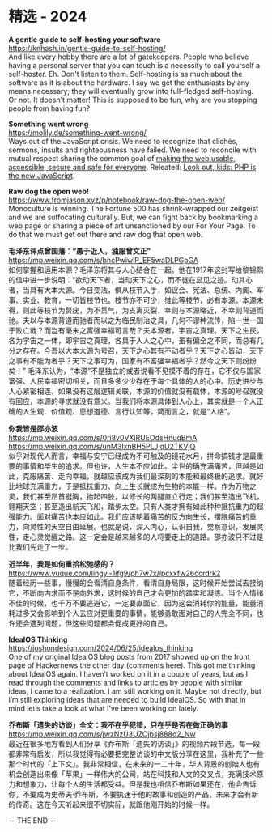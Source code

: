 精选 - 2024
========  


**A gentle guide to self-hosting your software**  
https://knhash.in/gentle-guide-to-self-hosting/  
And like every hobby there are a lot of gatekeepers. People who believe having a personal server that you can touch is a necessity to call yourself a self-hoster. Eh. Don't listen to them. Self-hosting is as much about the software as it is about the hardware. I say we get the enthusiasts by any means necessary; they will eventually grow into full-fledged self-hosting. Or not. It doesn't matter! This is supposed to be fun, why are you stopping people from having fun?

**Something went wrong**  
https://molily.de/something-went-wrong/  
Ways out of the JavaScript crisis.  We need to recognize that clichés, sermons, insults and righteousness have failed. We need to reconcile with mutual respect sharing the common goal of [making the web usable, accessible, secure and safe for everyone](https://www.w3.org/TR/ethical-web-principles/). Releated: [Look out, kids: PHP is the new JavaScript](https://www.mux.com/blog/php-is-the-new-javascript).

**Raw dog the open web!**  
https://www.fromjason.xyz/p/notebook/raw-dog-the-open-web/  
Monoculture is winning. The Fortune 500 has shrink-wrapped our zeitgeist and we are suffocating culturally. But, we can fight back by bookmarking a web page or sharing a piece of art unsanctioned by our For Your Page. To do that we must get out there and raw dog that open web.

**毛泽东评点曾国藩：“愚于近人，独服曾文正”**  
https://mp.weixin.qq.com/s/bncPwiwlP_EF5waDLPGpGA  
如何掌握和运用本源？毛泽东将其与人心结合在一起。他在1917年这封写给黎锦熙的信中进一步说明：“欲动天下者，当动天下之心，而不徒在显见之迹。动其心者，当具有大本大源。今日变法，俱从枝节入手，如议会、宪法、总统、内阁、军事、实业、教育，一切皆枝节也。枝节亦不可少，惟此等枝节，必有本源。本源未得，则此等枝节为赘疣，为不贯气，为支离灭裂，幸则与本源略近，不幸则背道而驰。夫以与本源背道而驰者而以之为临民制治之具，几何不谬种流传，陷一世一国于败亡哉？而岂有毫末之富强幸福可言哉？夫本源者，宇宙之真理。天下之生民，各为宇宙之一体，即宇宙之真理，各具于人人之心中，虽有偏全之不同，而总有几分之存在。今吾以大本大源为号召，天下之心其有不动者乎？天下之心皆动，天下之事有不能为者乎？天下之事可为，国家有不富强幸福者乎？然今之天下则纷纷矣！” 毛泽东认为，“本源”不是独立的或者说看不见摸不着的存在，它不仅与国家富强、人民幸福密切相关，而且多多少少存在于每个具体的人的心中。历史进步与人心紧密相连，如果没有这层逻辑关联，本源的价值就没有载体，本源的号召就没有回应，本源的寻求就没有意义。当我们将本源具体到人心上，其实就是一个人正确的人生观、价值观、思想道德、言行认知等，简而言之，就是“人格”。

**你我皆是邵亦波**  
https://mp.weixin.qq.com/s/0ri8v0VXjRUEOdsHnuqBmA  
https://mp.weixin.qq.com/s/unM3IxnBH5PLJjqU2TKVjQ  
似乎对现代人而言，幸福与安宁已经成为不可触及的镜花水月，拼命搞钱才是最重要的事情和毕生的追求。但也许，人生本不应如此。尘世的确充满痛苦，但越是如此，克服痛苦、走向幸福，就越应该成为我们最深刻的本能和最终极的追求。就好比地球充满重力，于是抵抗重力、向上生长就成为生物的本能一样。作为万物之灵，我们甚至昂首挺胸，抬起四肢，以修长的两腿直立行走；我们甚至造出飞机，翱翔天空；甚至造出航天飞船，踏步太空。只有人类才拥有如此种种抵抗重力的超强能力。面对痛苦也本应如此。我们应该朝着痛苦的反方向生长，摆脱痛苦的重力，向灵性的天空自由延展。也就是说，深入内心，认识自我，觉察意识，发展灵性，走心灵觉醒之路。这一定会是越来越多的人将要走上的道路。邵亦波只不过是比我们先走了一步。

**近半年，我是如何重拾松弛感的？**  
https://www.yuque.com/lingyi-1ifg9/ph7w7x/lpcxxfw26ccrdrk2  
随着经历一些事，慢慢的会看清自身条件，看清自身局限，这时候开始尝试去接纳它，不断向内求而不是向外求，这时候的自己才会更加的踏实和凝练。当个人情绪不佳的时候，也千万不要逃避它，一定要直面它，因为这会消耗你的能量，能量消耗过多又会影响到个人去应对更重要的事情，能够勇敢面对自己的人完全不同，也许还会遇到问题，但这些问题都会促成更好的自己。

**IdealOS Thinking**  
https://joshondesign.com/2024/06/25/idealos_thinking  
One of my original IdealOS blog posts from 2017 showed up on the front page of Hackernews the other day (comments here). This got me thinking about IdealOS again. I haven’t worked on it in a couple of years, but as I read through the comments and links to articles by people with similar ideas, I came to a realization. I am still working on it. Maybe not directly, but I’m still exploring ideas that are needed to build IdealOS. So with that in mind let’s take a look at what I’ve been working on lately.

**乔布斯「遗失的访谈」全文：我不在乎犯错，只在乎是否在做正确的事**  
https://mp.weixin.qq.com/s/jwzNzU3UZOjbsj888o2_Nw  
最近在很多地方看到人们分享《乔布斯「遗失的访谈」》的视频片段节选，每一段都非常有启发，所以我觉得有必要把完整访谈的中文版分享在这里，我补充了一些那个时代的「上下文」。我非常相信，在未来的一二十年，华人背景的创始人也有机会创造出来像「苹果」一样伟大的公司，站在科技和人文的交叉点，充满技术原力和想象力，让每个人的生活都受益。但是我也相信乔布斯如果还在，他会告诉你，不要成为史蒂夫·乔布斯，不要执迷于他的故事和创造的产品，未来才会有新的传奇。这在今天听起来很不切实际，就跟他刚开始的时候一样。

-- THE END --
